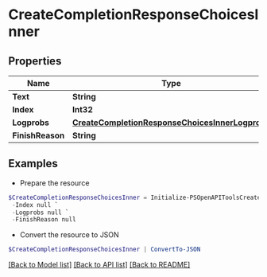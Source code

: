 # CreateCompletionResponseChoicesInner
## Properties

Name | Type | Description | Notes
------------ | ------------- | ------------- | -------------
**Text** | **String** |  | 
**Index** | **Int32** |  | 
**Logprobs** | [**CreateCompletionResponseChoicesInnerLogprobs**](CreateCompletionResponseChoicesInnerLogprobs.md) |  | 
**FinishReason** | **String** |  | 

## Examples

- Prepare the resource
```powershell
$CreateCompletionResponseChoicesInner = Initialize-PSOpenAPIToolsCreateCompletionResponseChoicesInner  -Text null `
 -Index null `
 -Logprobs null `
 -FinishReason null
```

- Convert the resource to JSON
```powershell
$CreateCompletionResponseChoicesInner | ConvertTo-JSON
```

[[Back to Model list]](../README.md#documentation-for-models) [[Back to API list]](../README.md#documentation-for-api-endpoints) [[Back to README]](../README.md)

